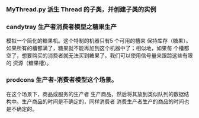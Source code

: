### MyThread.py 派生 Thread 的子类，并创建子类的实例

### candytray 生产者消费者模型之糖果生产
模拟一个简化的糖果机。这个特制的机器只有5 个可用的槽来
保持库存（糖果）。如果所有的槽都满了，糖果就不能再加到这个机器中了；相似地，如果每
个槽都空了，想要购买的消费者就无法买到糖果了。我们可以使用信号量来跟踪这些有限的
资源（糖果槽）。

### prodcons 生产者-消费者模型这个场景。
在这个场景下，商品或服务的生产者
生产商品，然后将其放到类似队列的数据结构中。生产商品的时间是不确定的，同样消费者
消费生产者生产的商品的时间也是不确定的。
